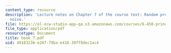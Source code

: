 ```yaml
---
content_type: resource
description: 'Lecture notes on Chapter 7 of the course text: Random processes and
  noise.'
file: https://ol-ocw-studio-app-qa.s3.amazonaws.com/courses/6-450-principles-of-digital-communications-i-fall-2006/49163236e20779bae41639ff9dec1ac4_book_7.pdf
file_type: application/pdf
resourcetype: Document
title: book_7.pdf
uid: 49163236-e207-79ba-e416-39ff9dec1ac4
---
```

